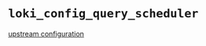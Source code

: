
# `loki_config_query_scheduler`

[upstream configuration](https://grafana.com/docs/loki/latest/configuration/#query_scheduler)
